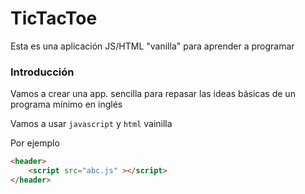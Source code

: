 # TicTacToe

Esta es una aplicación JS/HTML "vanilla" para aprender a programar

### Introducción
Vamos a crear una app. sencilla para repasar las ideas básicas de un programa mínimo en inglés

Vamos a usar `javascript` y `html` vainilla

Por ejemplo

```html
<header>
    <script src="abc.js" ></script>
</header>
```



